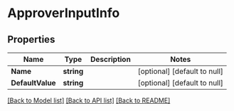 # ApproverInputInfo

## Properties
Name | Type | Description | Notes
------------ | ------------- | ------------- | -------------
**Name** | **string** |  | [optional] [default to null]
**DefaultValue** | **string** |  | [optional] [default to null]

[[Back to Model list]](../README.md#documentation-for-models) [[Back to API list]](../README.md#documentation-for-api-endpoints) [[Back to README]](../README.md)


